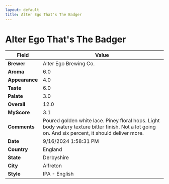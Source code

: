 ```yaml
---
layout: default
title: Alter Ego That's The Badger
---
```


# Alter Ego That's The Badger

| Field         | Value                                                                                                   |
|---------------|---------------------------------------------------------------------------------------------------------|
| **Brewer**    | Alter Ego Brewing Co.                                                                                        |
| **Aroma**     | 6.0                                                                                         |
| **Appearance**| 4.0                                                                                    |
| **Taste**     | 6.0                                                                                         |
| **Palate**    | 3.0                                                                                        |
| **Overall**   | 12.0                                                                                       |
| **MyScore**   | 3.1                                                                                       |
| **Comments**  | Poured golden white lace.  Piney floral hops.  Light body watery texture bitter finish. Not a lot going on. And six percent, it should deliver more.                                                                                      |
| **Date**      | 9/16/2024 1:58:31 PM                                                                                          |
| **Country**   | England                                                                                       |
| **State**     | Derbyshire                                                                                         |
| **City**      | Alfreton                                                                                          |
| **Style**     | IPA - English                                                                                         |
